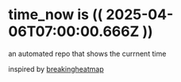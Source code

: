 # time_now is (( 2025-04-06T07:00:00.666Z ))

an automated repo that shows the currnent time

inspired by [breakingheatmap](https://github.com/breakingheatmap/breakingheatmap)
